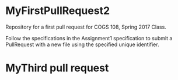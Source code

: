 # MyFirstPullRequest2

Repository for a first pull request for COGS 108, Spring 2017 Class.

Follow the specifications in the Assignment1 specification to submit a PullRequest with a new file using the specified unique identifier. 

# MyThird pull request
